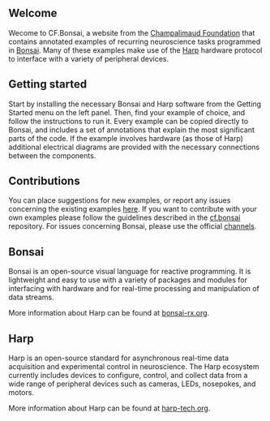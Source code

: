 ## Welcome

Wecome to CF.Bonsai, a website from the [Champalimaud Foundation](https://www.fchampalimaud.org/) that contains annotated examples of recurring neuroscience tasks programmed in [Bonsai](https://bonsai-rx.org/). Many of these examples make use of the [Harp](https://harp-tech.org/articles/about.html) hardware protocol to interface with a variety of peripheral devices.


## Getting started

Start by installing the necessary Bonsai and Harp software from the Getting Started menu on the left panel. Then, find your example of choice, and follow the instructions to run it. Every example can be copied directly to Bonsai, and includes a set of annotations that explain the most significant parts of the code. If the example involves hardware (as those of Harp) additional electrical diagrams are provided with the necessary connections between the components. 



## Contributions

You can place suggestions for new examples, or report any issues concerning the existing examples [here](https://github.com/fchampalimaud/cf.bonsai/issues). If you want to contribute with your own examples please follow the guidelines described in the [cf.bonsai](https://github.com/fchampalimaud/cf.bonsai) repository. For issues concerning Bonsai, please use the official [channels](https://bonsai-rx.org/community/).


## Bonsai

Bonsai is an open-source visual language for reactive programming. It is lightweight and easy to use with a variety of packages and modules for interfacing with hardware and for real-time processing and manipulation of data streams.

More information about Harp can be found at [bonsai-rx.org](https://bonsai-rx.org/).

## Harp

Harp is an open-source standard for asynchronous real-time data acquisition and experimental control in neuroscience. The Harp ecosystem currently includes devices to configure, control, and collect data from a wide range of peripheral devices such as cameras, LEDs, nosepokes, and motors.

More information about Harp can be found at [harp-tech.org](https://harp-tech.org/articles/about.html).



